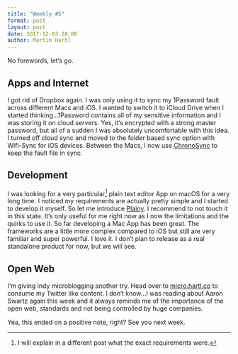 ```yaml
---
title: "Weekly #5"
format: post
layout: post
date: 2017-12-03 20:00
author: Martin Hartl
---
```


No forewords, let‘s go.

## Apps and Internet
I got rid of Dropbox again. I was only using it to sync my 1Password fault across different Macs and iOS. I wanted to switch it to iCloud Drive when I started thinking...1Password contains all of my sensitive information and I was storing it on cloud servers. Yes, it‘s encrypted with a strong master password, but all of a sudden I was absolutely uncomfortable with this idea. I turned off cloud sync and moved to the folder based sync option with Wifi-Sync for iOS devices. Between the Macs, I now use [ChronoSync](http://m.econtechnologies.com/chronosync.html) to keep the fault file in sync.

## Development
I was looking for a very particular[^1] plain text editor App on macOS for a very long time. I noticed my requirements are actually pretty simple and I  started to develop it myself. So let me introduce [Plainy](https://github.com/hartlco/Plainy). I recommend to not touch it in this state. It‘s only useful for me right now as I now the limitations and the quirks to use it.
So far developing a Mac App has been great. The frameworks are a little more complex compared to iOS but still are very familiar and super powerful. I love it. I don‘t plan to release as a real standalone product for now, but we will see.

## Open Web
I‘m giving indy microblogging another try. Head over to [micro.hartl.co](https://micro.hartl.co) to consume my Twitter like content. I don‘t know...I was reading about Aaron Swartz again this week and it always reminds me of the importance of the open web, standards and not being controlled by huge companies.  

Yea, this ended on a positive note, right? See you next week.

[^1]:	I will explain in a different post what the exact requirements were.
